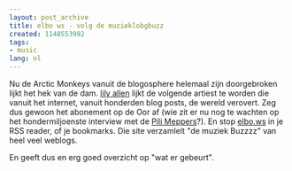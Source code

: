 ```yaml
---
layout: post_archive
title: elbo ws - volg de muzieklobgbuzz
created: 1148553992
tags:
- music
lang: nl
---
```

Nu de Arctic Monkeys vanuit de blogosphere helemaal zijn doorgebroken lijkt het hek van de dam. [lily allen](http://bler.webschuur.com/lily_allen_urban_ska) lijkt de volgende artiest te worden die vanuit het internet, vanuit honderden blog posts, de wereld verovert. Zeg dus gewoon het abonement op de Oor af (wie zit er nu nog te wachten op het hondermiljoenste interview met de [Pili Meppers](http://www.last.fm/music/Red+Hot+Chili+Peppers)?). En stop [elbo.ws](http://elbo.ws/artist/) in je RSS reader, of je bookmarks. Die site verzamlelt "de muziek Buzzzz" van heel veel weblogs.

En geeft dus en erg goed overzicht op "wat er gebeurt".
